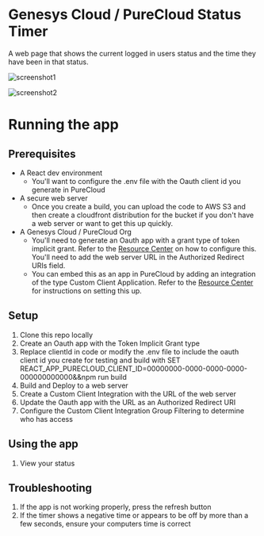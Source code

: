 # Genesys Cloud / PureCloud Status Timer

A web page that shows the current logged in users status and the time they have been in that status.

![screenshot1](https://d3d9jcb51pucvn.cloudfront.net/PureCloud_Status_Timer_Screenshot_1.png)

![screenshot2](https://d3d9jcb51pucvn.cloudfront.net/PureCloud_Status_Timer_Screenshot_2.png)


# Running the app

## Prerequisites

* A React dev environment
  * You'll want to configure the .env file with the Oauth client id you generate in PureCloud
* A secure web server
  * Once you create a build, you can upload the code to AWS S3 and then create a cloudfront distribution for the bucket if you don't have a web server or want to get this up quickly.
* A Genesys Cloud / PureCloud Org
  * You'll need to generate an Oauth app with a grant type of token implicit grant. Refer to the [Resource Center](https://help.mypurecloud.com/articles/create-an-oauth-client/) on how to configure this. You'll need to add the web server URL in the Authorized Redirect URIs field.
  * You can embed this as an app in PureCloud by adding an integration of the type Custom Client Application. Refer to the [Resource Center](https://help.mypurecloud.com/articles/set-custom-client-application-integration/) for instructions on setting this up.

## Setup

1. Clone this repo locally
2. Create an Oauth app with the Token Implicit Grant type
3. Replace clientId in code or modify the .env file to include the oauth client id you create for testing and build with SET REACT_APP_PURECLOUD_CLIENT_ID=00000000-0000-0000-0000-000000000000&&npm run build
4. Build and Deploy to a web server
5. Create a Custom Client Integration with the URL of the web server
6. Update the Oauth app with the URL as an Authorized Redirect URI
7. Configure the Custom Client Integration Group Filtering to determine who has access 

## Using the app

1. View your status

## Troubleshooting

1. If the app is not working properly, press the refresh button
2. If the timer shows a negative time or appears to be off by more than a few seconds, ensure your computers time is correct
